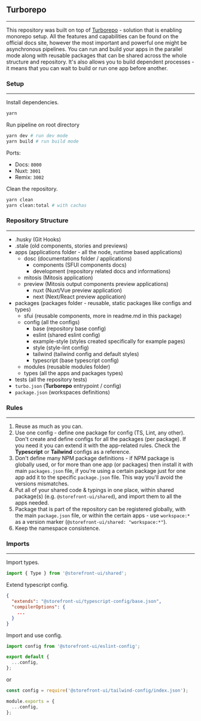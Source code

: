 ## Turborepo

---

This repository was built on top of [Turborepo](https://turborepo.org/) - solution that is enabling monorepo setup.
All the features and capabilities can be found on the official docs site, however the most important and powerful one
might be asynchronous pipelines. You can run and build your apps in the parallel mode along with reusable packages that
can be shared across the whole structure and repository. It's also allows you to build dependent processes - it means
that you can wait to build or run one app before another.

### Setup

---

Install dependencies.

```bash
yarn
```

Run pipeline on root directory

```bash
yarn dev # run dev mode
yarn build # run build mode
```

Ports:

- Docs: `8000`
- Nuxt: `3001`
- Remix: `3002`

Clean the repository.

```bash
yarn clean
yarn clean:total # with cachas
```

### Repository Structure

---

- .husky (Git Hooks)
- .stale (old components, stories and previews)
- apps (applications folder - all the node, runtime based applications)
  - dosc (documentations folder / applications)
    - components (SFUI components docs)
    - development (repository related docs and informations)
  - mitosis (Mitosis application)
  - preview (Mitosis output components preview applications)
    - nuxt (Nuxt/Vue preview application)
    - next (Next/React preview application)
- packages (packages folder - reusable, static packages like configs and types)
  - sfui (reusable components, more in readme.md in this package)
  - config (all the configs)
    - base (repository base config)
    - eslint (shared eslint config)
    - example-style (styles created specifically for example pages)
    - style (style-lint config)
    - tailwind (tailwind config and default styles)
    - typescript (base typescript config)
  - modules (reusable modules folder)
  - types (all the apps and packages types)
- tests (all the repository tests)
- `turbo.json` (**Turborepo** entrypoint / config)
- `package.json` (workspaces definitions)

### Rules

---

1. Reuse as much as you can.
2. Use one config - define one package for config (TS, Lint, any other). Don't create and define configs for all
   the packages (per package). If you need it you can extend it with the app-related rules. Check the **Typescript**
   or **Tailwind** configs as a reference.
3. Don't define many NPM package definitions - if NPM package is globally used, or for more than one app (or packages)
   then install it with main `packages.json` file, if you're using a certain package just for one app add it to
   the specific `package.json` file. This way you'll avoid the versions mismatches.
4. Put all of your shared code & typings in one place, within shared package(s) (e.g. `@storefront-ui/shared`), and import them to all the apps needed.
5. Package that is part of the repository can be registered globally, with the main `package.json` file, or within
   the certain apps - use `workspace:*` as a version marker (`@storefront-ui/shared: "workspace:*"`).
6. Keep the namespace consistence.

### Imports

---

Import types.

```ts
import { Type } from '@storefront-ui/shared';
```

Extend typescript config.

```json
{
  "extends": "@storefront-ui/typescript-config/base.json",
  "compilerOptions": {
    ...
  }
}
```

Import and use config.

```ts
import config from '@storefront-ui/eslint-config';

export default {
  ...config,
};
```

or

```js
const config = require('@storefront-ui/tailwind-config/index.json');

module.exports = {
  ...config,
};
```
